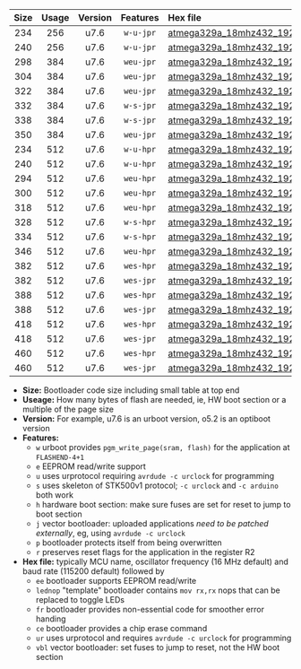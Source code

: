 |Size|Usage|Version|Features|Hex file|
|:-:|:-:|:-:|:-:|:--|
|234|256|u7.6|`w-u-jpr`|[atmega329a_18mhz432_19200bps_ur_vbl.hex](https://raw.githubusercontent.com/stefanrueger/urboot/main//atmega329a_18mhz432_19200bps_ur_vbl.hex)|
|240|256|u7.6|`w-u-jpr`|[atmega329a_18mhz432_19200bps_lednop_ur_vbl.hex](https://raw.githubusercontent.com/stefanrueger/urboot/main//atmega329a_18mhz432_19200bps_lednop_ur_vbl.hex)|
|298|384|u7.6|`weu-jpr`|[atmega329a_18mhz432_19200bps_ee_ur_vbl.hex](https://raw.githubusercontent.com/stefanrueger/urboot/main//atmega329a_18mhz432_19200bps_ee_ur_vbl.hex)|
|304|384|u7.6|`weu-jpr`|[atmega329a_18mhz432_19200bps_ee_lednop_ur_vbl.hex](https://raw.githubusercontent.com/stefanrueger/urboot/main//atmega329a_18mhz432_19200bps_ee_lednop_ur_vbl.hex)|
|322|384|u7.6|`weu-jpr`|[atmega329a_18mhz432_19200bps_ee_lednop_fr_ur_vbl.hex](https://raw.githubusercontent.com/stefanrueger/urboot/main//atmega329a_18mhz432_19200bps_ee_lednop_fr_ur_vbl.hex)|
|332|384|u7.6|`w-s-jpr`|[atmega329a_18mhz432_19200bps_vbl.hex](https://raw.githubusercontent.com/stefanrueger/urboot/main//atmega329a_18mhz432_19200bps_vbl.hex)|
|338|384|u7.6|`w-s-jpr`|[atmega329a_18mhz432_19200bps_lednop_vbl.hex](https://raw.githubusercontent.com/stefanrueger/urboot/main//atmega329a_18mhz432_19200bps_lednop_vbl.hex)|
|350|384|u7.6|`weu-jpr`|[atmega329a_18mhz432_19200bps_ee_lednop_fr_ce_ur_vbl.hex](https://raw.githubusercontent.com/stefanrueger/urboot/main//atmega329a_18mhz432_19200bps_ee_lednop_fr_ce_ur_vbl.hex)|
|234|512|u7.6|`w-u-hpr`|[atmega329a_18mhz432_19200bps_ur.hex](https://raw.githubusercontent.com/stefanrueger/urboot/main//atmega329a_18mhz432_19200bps_ur.hex)|
|240|512|u7.6|`w-u-hpr`|[atmega329a_18mhz432_19200bps_lednop_ur.hex](https://raw.githubusercontent.com/stefanrueger/urboot/main//atmega329a_18mhz432_19200bps_lednop_ur.hex)|
|294|512|u7.6|`weu-hpr`|[atmega329a_18mhz432_19200bps_ee_ur.hex](https://raw.githubusercontent.com/stefanrueger/urboot/main//atmega329a_18mhz432_19200bps_ee_ur.hex)|
|300|512|u7.6|`weu-hpr`|[atmega329a_18mhz432_19200bps_ee_lednop_ur.hex](https://raw.githubusercontent.com/stefanrueger/urboot/main//atmega329a_18mhz432_19200bps_ee_lednop_ur.hex)|
|318|512|u7.6|`weu-hpr`|[atmega329a_18mhz432_19200bps_ee_lednop_fr_ur.hex](https://raw.githubusercontent.com/stefanrueger/urboot/main//atmega329a_18mhz432_19200bps_ee_lednop_fr_ur.hex)|
|328|512|u7.6|`w-s-hpr`|[atmega329a_18mhz432_19200bps.hex](https://raw.githubusercontent.com/stefanrueger/urboot/main//atmega329a_18mhz432_19200bps.hex)|
|334|512|u7.6|`w-s-hpr`|[atmega329a_18mhz432_19200bps_lednop.hex](https://raw.githubusercontent.com/stefanrueger/urboot/main//atmega329a_18mhz432_19200bps_lednop.hex)|
|346|512|u7.6|`weu-hpr`|[atmega329a_18mhz432_19200bps_ee_lednop_fr_ce_ur.hex](https://raw.githubusercontent.com/stefanrueger/urboot/main//atmega329a_18mhz432_19200bps_ee_lednop_fr_ce_ur.hex)|
|382|512|u7.6|`wes-hpr`|[atmega329a_18mhz432_19200bps_ee.hex](https://raw.githubusercontent.com/stefanrueger/urboot/main//atmega329a_18mhz432_19200bps_ee.hex)|
|382|512|u7.6|`wes-jpr`|[atmega329a_18mhz432_19200bps_ee_vbl.hex](https://raw.githubusercontent.com/stefanrueger/urboot/main//atmega329a_18mhz432_19200bps_ee_vbl.hex)|
|388|512|u7.6|`wes-hpr`|[atmega329a_18mhz432_19200bps_ee_lednop.hex](https://raw.githubusercontent.com/stefanrueger/urboot/main//atmega329a_18mhz432_19200bps_ee_lednop.hex)|
|388|512|u7.6|`wes-jpr`|[atmega329a_18mhz432_19200bps_ee_lednop_vbl.hex](https://raw.githubusercontent.com/stefanrueger/urboot/main//atmega329a_18mhz432_19200bps_ee_lednop_vbl.hex)|
|418|512|u7.6|`wes-hpr`|[atmega329a_18mhz432_19200bps_ee_lednop_fr.hex](https://raw.githubusercontent.com/stefanrueger/urboot/main//atmega329a_18mhz432_19200bps_ee_lednop_fr.hex)|
|418|512|u7.6|`wes-jpr`|[atmega329a_18mhz432_19200bps_ee_lednop_fr_vbl.hex](https://raw.githubusercontent.com/stefanrueger/urboot/main//atmega329a_18mhz432_19200bps_ee_lednop_fr_vbl.hex)|
|460|512|u7.6|`wes-hpr`|[atmega329a_18mhz432_19200bps_ee_lednop_fr_ce.hex](https://raw.githubusercontent.com/stefanrueger/urboot/main//atmega329a_18mhz432_19200bps_ee_lednop_fr_ce.hex)|
|460|512|u7.6|`wes-jpr`|[atmega329a_18mhz432_19200bps_ee_lednop_fr_ce_vbl.hex](https://raw.githubusercontent.com/stefanrueger/urboot/main//atmega329a_18mhz432_19200bps_ee_lednop_fr_ce_vbl.hex)|

- **Size:** Bootloader code size including small table at top end
- **Useage:** How many bytes of flash are needed, ie, HW boot section or a multiple of the page size
- **Version:** For example, u7.6 is an urboot version, o5.2 is an optiboot version
- **Features:**
  + `w` urboot provides `pgm_write_page(sram, flash)` for the application at `FLASHEND-4+1`
  + `e` EEPROM read/write support
  + `u` uses urprotocol requiring `avrdude -c urclock` for programming
  + `s` uses skeleton of STK500v1 protocol; `-c urclock` and `-c arduino` both work
  + `h` hardware boot section: make sure fuses are set for reset to jump to boot section
  + `j` vector bootloader: uploaded applications *need to be patched externally*, eg, using `avrdude -c urclock`
  + `p` bootloader protects itself from being overwritten
  + `r` preserves reset flags for the application in the register R2
- **Hex file:** typically MCU name, oscillator frequency (16 MHz default) and baud rate (115200 default) followed by
  + `ee` bootloader supports EEPROM read/write
  + `lednop` "template" bootloader contains `mov rx,rx` nops that can be replaced to toggle LEDs
  + `fr` bootloader provides non-essential code for smoother error handing
  + `ce` bootloader provides a chip erase command
  + `ur` uses urprotocol and requires `avrdude -c urclock` for programming
  + `vbl` vector bootloader: set fuses to jump to reset, not the HW boot section
